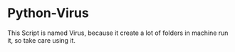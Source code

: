 # Python-Virus
This Script is named Virus, because it create a lot of folders in machine run it, so take care using it.
